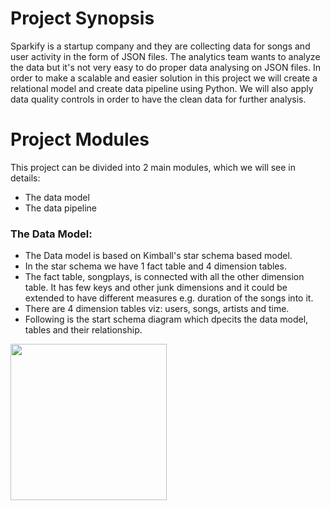 # Project Synopsis
Sparkify is a startup company and they are collecting data for songs and user activity in the form of JSON files. The analytics team wants to analyze the data but it's not very easy to do proper data analysing on JSON files. In order to make a scalable and easier solution in this project we will create a relational model and create data pipeline using Python. We will also apply data quality controls in order to have the clean data for further analysis.

# Project Modules
This project can be divided into 2 main modules, which we will see in details:
- The data model
- The data pipeline

### The Data Model:
- The Data model is based on Kimball's star schema based model.
- In the star schema we have 1 fact table and 4 dimension tables.
- The fact table, songplays, is connected with all the other dimension table. It has few keys and other junk dimensions and it could be extended to have different measures e.g. duration of the songs into it.
- There are 4 dimension tables viz: users, songs, artists and time.
- Following is the start schema diagram which dpecits the data model, tables and their relationship.

<img src="images/relational_model.png" width="250" height="250">